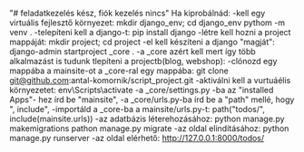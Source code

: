 "# feladatkezelés kész, fiók kezelés nincs" 
Ha kiprobálnád:
-kell egy virtuális fejlesztő környezet:
    mkdir django_env; cd django_env
    pythom -m venv . 
-telepíteni kell a django-t:
    pip install django
-létre kell hozni a project mappáját:
    mkdir project; cd project
-el kell készíteni a django "magját":
    django-admin startproject _core .
-a _core azért kell mert így több alkalmazást is tudunk tlepíteni a projectb(blog, webshop):
-clónozd egy mappába a mainsite-ot a _core-ral egy mappába:
    git clone git@github.com:antal-komornik/script_project.git 
-aktiválni kell a vurtuáélis környezetet:
    env\Scripts\activate
-a _core/settings.py -ba az "installed Apps"- hez írd be "mainsite",
-a _core/urls.py-ba írd be a "path" mellé, hogy ", include",
-importáld a _core-ba a mainsite/urls.py-t:
    path("todos/", include(mainsite.urls))
-az adatbázis léterehozásához:
    python manage.py makemigrations
    pathon manage.py migrate
-az oldal elindításához:
    python manage.py runserver
-az oldal elérhető:
    http://127.0.0.1:8000/todos/
